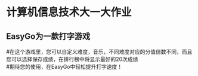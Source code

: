 # 计算机信息技术大一大作业
## EasyGo为一款打字游戏  
#在这个游戏里，您可以自定义难度，音乐，不同难度对应的分值倍数不同，而且您可以选择保存成绩，在排行榜中将显示最好的20次成绩  
#期待您的使用，在EasyGo中轻松提升打字速度！
